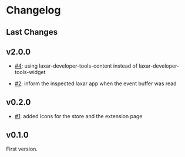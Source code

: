 # Changelog


## Last Changes


## v2.0.0

- [#4](https://github.com/LaxarJS/laxar-developer-tools-web-extension/issues/4): using laxar-developer-tools-content instead of laxar-developer-tools-widget

- [#2](https://github.com/LaxarJS/laxar-developer-tools-web-extension/issues/2): inform the inspected laxar app when the event buffer was read


## v0.2.0

- [#1](https://github.com/LaxarJS/laxar-developer-tools-web-extension/issues/1): added icons for the store and the extension page


## v0.1.0

First version.
